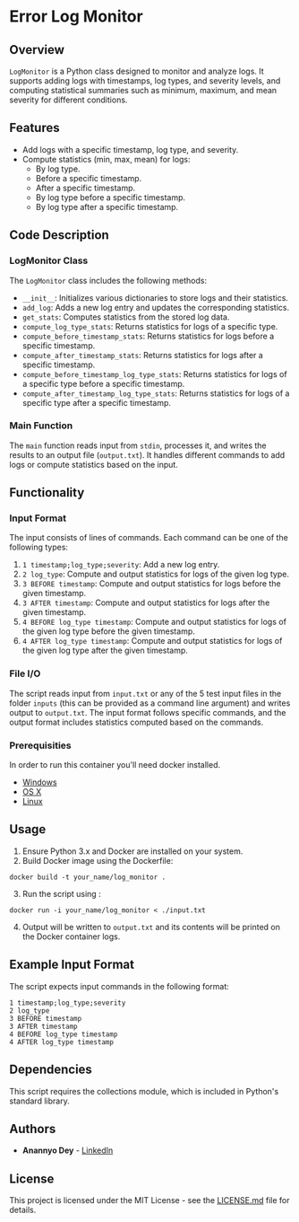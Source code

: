# Error Log Monitor

## Overview

`LogMonitor` is a Python class designed to monitor and analyze logs. It supports adding logs with timestamps, log types, and severity levels, and computing statistical summaries such as minimum, maximum, and mean severity for different conditions.

## Features

- Add logs with a specific timestamp, log type, and severity.
- Compute statistics (min, max, mean) for logs:
  - By log type.
  - Before a specific timestamp.
  - After a specific timestamp.
  - By log type before a specific timestamp.
  - By log type after a specific timestamp.

## Code Description

### LogMonitor Class

The `LogMonitor` class includes the following methods:

- `__init__`: Initializes various dictionaries to store logs and their statistics.
- `add_log`: Adds a new log entry and updates the corresponding statistics.
- `get_stats`: Computes statistics from the stored log data.
- `compute_log_type_stats`: Returns statistics for logs of a specific type.
- `compute_before_timestamp_stats`: Returns statistics for logs before a specific timestamp.
- `compute_after_timestamp_stats`: Returns statistics for logs after a specific timestamp.
- `compute_before_timestamp_log_type_stats`: Returns statistics for logs of a specific type before a specific timestamp.
- `compute_after_timestamp_log_type_stats`: Returns statistics for logs of a specific type after a specific timestamp.

### Main Function

The `main` function reads input from `stdin`, processes it, and writes the results to an output file (`output.txt`). It handles different commands to add logs or compute statistics based on the input.

## Functionality

### Input Format

The input consists of lines of commands. Each command can be one of the following types:

1. `1 timestamp;log_type;severity`: Add a new log entry.
2. `2 log_type`: Compute and output statistics for logs of the given log type.
3. `3 BEFORE timestamp`: Compute and output statistics for logs before the given timestamp.
4. `3 AFTER timestamp`: Compute and output statistics for logs after the given timestamp.
5. `4 BEFORE log_type timestamp`: Compute and output statistics for logs of the given log type before the given timestamp.
6. `4 AFTER log_type timestamp`: Compute and output statistics for logs of the given log type after the given timestamp.


### File I/O

The script reads input from `input.txt` or any of the 5 test input files in the folder `inputs` (this can be provided as a command line argument) and writes output to `output.txt`. The input format follows specific commands, and the output format includes statistics computed based on the commands.

### Prerequisities


In order to run this container you'll need docker installed.

* [Windows](https://docs.docker.com/windows/started)
* [OS X](https://docs.docker.com/mac/started/)
* [Linux](https://docs.docker.com/linux/started/)


## Usage

1. Ensure Python 3.x and Docker are installed on your system.
2. Build Docker image using the Dockerfile:
  ```shell
  docker build -t your_name/log_monitor .
  ```
3. Run the script using :
  ```shell
  docker run -i your_name/log_monitor < ./input.txt
  ```
4. Output will be written to `output.txt` and its contents will be printed on the Docker container logs.

## Example Input Format

The script expects input commands in the following format:
```
1 timestamp;log_type;severity
2 log_type
3 BEFORE timestamp
3 AFTER timestamp
4 BEFORE log_type timestamp
4 AFTER log_type timestamp
```

## Dependencies

This script requires the collections module, which is included in Python's standard library.

## Authors

* **Anannyo Dey** - [LinkedIn](https://www.linkedin.com/in/anannyo-dey-201b97200/)

## License

This project is licensed under the MIT License - see the [LICENSE.md](LICENSE) file for details.
